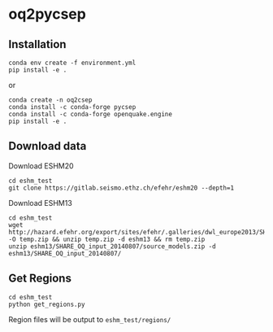 # oq2pycsep


## Installation

```shell
conda env create -f environment.yml
pip install -e .
```

or

```shell
conda create -n oq2csep
conda install -c conda-forge pycsep
conda install -c conda-forge openquake.engine
pip install -e .
```

## Download data

Download ESHM20

```shell
cd eshm_test
git clone https://gitlab.seismo.ethz.ch/efehr/eshm20 --depth=1
```

Download ESHM13
```shell
cd eshm_test
wget http://hazard.efehr.org/export/sites/efehr/.galleries/dwl_europe2013/SHARE_OQ_input_20140807.zip_2063069299.zip -O temp.zip && unzip temp.zip -d eshm13 && rm temp.zip 
unzip eshm13/SHARE_OQ_input_20140807/source_models.zip -d eshm13/SHARE_OQ_input_20140807/

```

## Get Regions

```shell
cd eshm_test
python get_regions.py
```


Region files will be output to `eshm_test/regions/`



